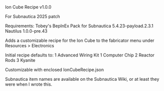 Ion Cube Recipe v1.0.0

For Subnautica 2025 patch

Requirements:
Tobey's BepInEx Pack for Subnautica 5.4.23-payload.2.3.1
Nautilus 1.0.0-pre.43

Adds a customizable recipe for the Ion Cube to the fabricator menu under Resources > Electronics

Initial recipe defaults to:
1 Advanced Wiring Kit
1 Computer Chip
2 Reactor Rods
3 Kyanite

Customizable with enclosed IonCubeRecipe.json

Subnautica item names are available on the Subnautica Wiki, or at least they were when I wrote this.
